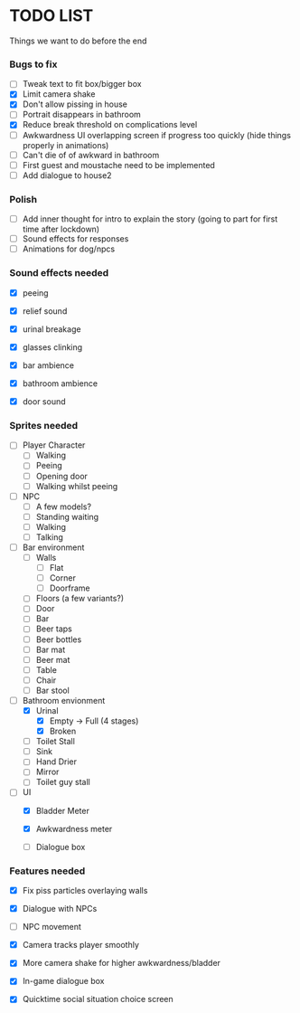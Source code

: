 # TODO LIST
Things we want to do before the end

### Bugs to fix
- [ ] Tweak text to fit box/bigger box
- [x] Limit camera shake
- [x] Don't allow pissing in house
- [ ] Portrait disappears in bathroom
- [x] Reduce break threshold on complications level
- [ ] Awkwardness UI overlapping screen if progress too quickly (hide things properly in animations)
- [ ] Can't die of of awkward in bathroom
- [ ] First guest and moustache need to be implemented
- [ ] Add dialogue to house2

### Polish
- [ ] Add inner thought for intro to explain the story (going to part for first time after lockdown)
- [ ] Sound effects for responses
- [ ] Animations for dog/npcs

### Sound effects needed

- [x] peeing
- [x] relief sound
- [x] urinal breakage
- [x] glasses clinking
- [x] bar ambience
- [x] bathroom ambience
- [x] door sound


### Sprites needed

- [ ] Player Character
	- [ ] Walking
	- [ ] Peeing
	- [ ] Opening door
	- [ ] Walking whilst peeing
- [ ] NPC
	- [ ] A few models?
	- [ ] Standing waiting
	- [ ] Walking
	- [ ] Talking
- [ ] Bar environment
	- [ ] Walls
		- [ ] Flat
		- [ ] Corner
		- [ ] Doorframe
	- [ ] Floors (a few variants?)
	- [ ] Door
	- [ ] Bar
	- [ ] Beer taps
	- [ ] Beer bottles
	- [ ] Bar mat
	- [ ] Beer mat
	- [ ] Table
	- [ ] Chair
	- [ ] Bar stool
- [ ] Bathroom envionment
	- [x] Urinal
		- [x] Empty -> Full (4 stages)
		- [x] Broken
	- [ ] Toilet Stall
	- [ ] Sink
	- [ ] Hand Drier
	- [ ] Mirror
	- [ ] Toilet guy stall
- [ ] UI
	- [x] Bladder Meter
	- [x] Awkwardness meter
	- [ ] Dialogue box


### Features needed

- [x] Fix piss particles overlaying walls
- [x] Dialogue with NPCs
- [ ] NPC movement
- [x] Camera tracks player smoothly
- [x] More camera shake for higher awkwardness/bladder
- [x] In-game dialogue box
- [x] Quicktime social situation choice screen

